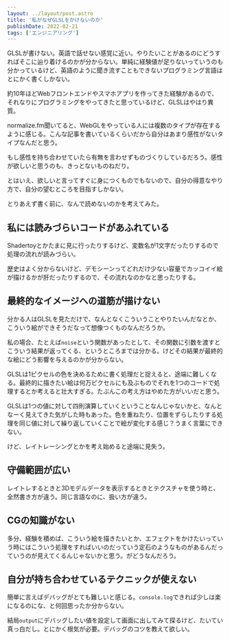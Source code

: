 ```yaml
---
layout: ../layout/post.astro
title: '私がなぜGLSLをかけないのか'
publishDate: 2022-02-21
tags: ['エンジニアリング']
---
```

GLSLが書けない。英語で話せない感覚に近い。やりたいことがあるのにどうすればそこに辿り着けるのかが分からない。単純に経験値が足りないっていうのも分かっているけど、英語のように聞き流すこともできないプログラミング言語はとにかく書くしかない。

約10年ほどWebフロントエンドやスマホアプリを作ってきた経験があるので、それなりにプログラミングをやってきたと思っているけど、GLSLはやはり異質。

normalize.fm聞いてると、WebGLをやっている人には複数のタイプが存在するように感じる。こんな記事を書いているくらいだから自分はあまり感性がないタイプなんだと思う。

もし感性を持ち合わせていたら有無を言わせずものづくりしているだろう。感性が欲しいと思うのも、きっとないものねだり。

とはいえ、欲しいと言ってすぐに身につくものでもないので、自分の得意なやり方で、自分の望むところを目指すしかない。

とりあえず書く前に、なんで読めないのかを考えてみた。

## 私には読みづらいコードがあふれている

Shadertoyとかたまに見に行ったりするけど、変数名が1文字だったりするので処理の流れが読みづらい。

歴史はよく分からないけど、デモシーンってどれだけ少ない容量でカッコイイ絵が描けるかが肝だったりするので、その流れなのかなと思ったりする。

## 最終的なイメージへの道筋が描けない

分かる人はGLSLを見ただけで、なんとなくこういうことやりたいんだなとか、こういう絵ができそうだなって想像つくものなんだろうか。

私の場合、たとえば`noise`という関数があったとして、その関数に引数を渡すとこういう結果が返ってくる、というところまでは分かる。けどその結果が最終的な絵にどう影響を与えるのかが分からない。

GLSLは1ピクセルの色を決めるために書く処理だと捉えると、途端に難しくなる。最終的に描きたい絵は何万ピクセルにも及ぶものでそれを1つのコードで処理するとか考えると壮大すぎる。たぶんこの考え方はやめた方がいいだと思う。

GLSLは1つの値に対して四則演算していくということなんじゃないかと、なんとなーく見えてきた気がした時もあった。色を重ねたり、位置をずらしたりする処理を同じ値に対して繰り返していくことで絵が変化する感じ？うまく言葉にできない。

けど、レイトレーシングとかを考え始めると途端に見失う。

## 守備範囲が広い

レイトレするときと3Dモデルデータを表示するときとテクスチャを使う時と、全然書き方が違う。同じ言語なのに、扱い方が違う。

## CGの知識がない

多分、経験を積めば、こういう絵を描きたいとか、エフェクトをかけたいっていう時にはこういう処理をすればいいのだっていう定石のようなものがあるんだっていうのが見えてくるんじゃないかと思う。がどうなんだろう。

## 自分が持ち合わせているテクニックが使えない

簡単に言えばデバッグがとても難しいと感じる。`console.log`できれば少しは楽になるのにな、と何回思ったか分からない。

結局`output`にデバッグしたい値を設定して画面に出してみて探るけど、たいてい真っ白だし。とにかく根気が必要。デバッグのコツを教えて欲しい。
